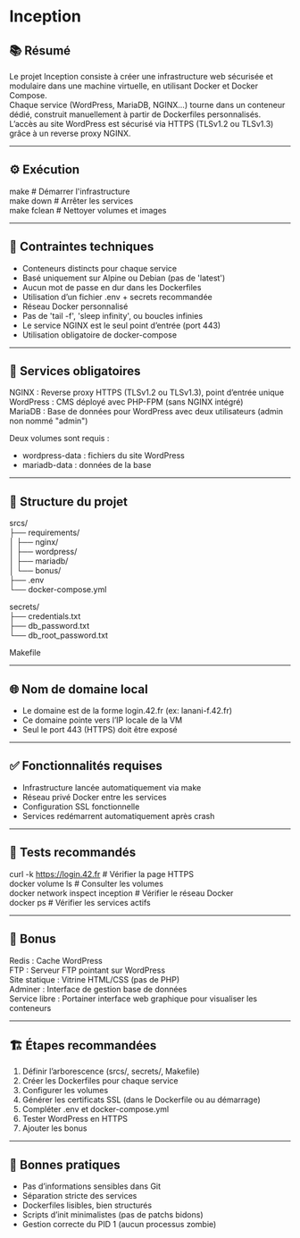 # Inception

## 📚 Résumé

Le projet Inception consiste à créer une infrastructure web sécurisée et modulaire dans une machine virtuelle, en utilisant Docker et Docker Compose.  
Chaque service (WordPress, MariaDB, NGINX...) tourne dans un conteneur dédié, construit manuellement à partir de Dockerfiles personnalisés.  
L’accès au site WordPress est sécurisé via HTTPS (TLSv1.2 ou TLSv1.3) grâce à un reverse proxy NGINX.

---

## ⚙️ Exécution

make                 # Démarrer l'infrastructure  
make down            # Arrêter les services  
make fclean          # Nettoyer volumes et images  

---

## 📐 Contraintes techniques

- Conteneurs distincts pour chaque service
- Basé uniquement sur Alpine ou Debian (pas de 'latest')
- Aucun mot de passe en dur dans les Dockerfiles
- Utilisation d’un fichier .env + secrets recommandée
- Réseau Docker personnalisé
- Pas de 'tail -f', 'sleep infinity', ou boucles infinies
- Le service NGINX est le seul point d’entrée (port 443)
- Utilisation obligatoire de docker-compose

---

## 🧱 Services obligatoires

NGINX      : Reverse proxy HTTPS (TLSv1.2 ou TLSv1.3), point d’entrée unique  
WordPress  : CMS déployé avec PHP-FPM (sans NGINX intégré)  
MariaDB    : Base de données pour WordPress avec deux utilisateurs (admin non nommé "admin")  

Deux volumes sont requis :  
- wordpress-data : fichiers du site WordPress  
- mariadb-data   : données de la base  

---

## 📄 Structure du projet

srcs/  
├── requirements/  
│   ├── nginx/  
│   ├── wordpress/  
│   ├── mariadb/  
│   └── bonus/  
├── .env  
└── docker-compose.yml  

secrets/  
├── credentials.txt  
├── db_password.txt  
└── db_root_password.txt  

Makefile

---

## 🌐 Nom de domaine local

- Le domaine est de la forme login.42.fr (ex: lanani-f.42.fr)
- Ce domaine pointe vers l’IP locale de la VM
- Seul le port 443 (HTTPS) doit être exposé

---

## ✅ Fonctionnalités requises

- Infrastructure lancée automatiquement via make
- Réseau privé Docker entre les services
- Configuration SSL fonctionnelle
- Services redémarrent automatiquement après crash

---

## 🧪 Tests recommandés

curl -k https://login.42.fr         # Vérifier la page HTTPS  
docker volume ls                    # Consulter les volumes  
docker network inspect inception    # Vérifier le réseau Docker  
docker ps                           # Vérifier les services actifs  

---

## 🌟 Bonus

Redis         : Cache WordPress  
FTP           : Serveur FTP pointant sur WordPress  
Site statique : Vitrine HTML/CSS (pas de PHP)  
Adminer       : Interface de gestion base de données  
Service libre : Portainer interface web graphique pour visualiser les conteneurs

---

## 🏗️ Étapes recommandées

1. Définir l’arborescence (srcs/, secrets/, Makefile)
2. Créer les Dockerfiles pour chaque service
3. Configurer les volumes
4. Générer les certificats SSL (dans le Dockerfile ou au démarrage)
5. Compléter .env et docker-compose.yml
6. Tester WordPress en HTTPS
7. Ajouter les bonus

---

## 🧠 Bonnes pratiques

- Pas d’informations sensibles dans Git
- Séparation stricte des services
- Dockerfiles lisibles, bien structurés
- Scripts d’init minimalistes (pas de patchs bidons)
- Gestion correcte du PID 1 (aucun processus zombie)
